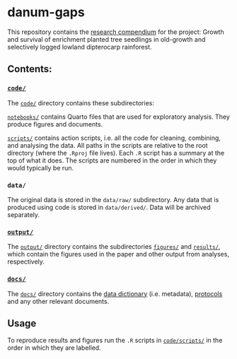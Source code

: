 # danum-gaps

This repository contains the [research compendium](https://research-compendium.science) for the project: Growth and survival of enrichment planted tree seedlings in old-growth and selectively logged lowland dipterocarp rainforest.

## Contents:

### [`code/`](code/)
The [`code/`](code/) directory contains these subdirectories:

[`notebooks/`](code/notebooks/) contains Quarto files that are used for exploratory analysis. They produce figures and documents.  

[`scripts/`](code/scripts/) contains action scripts, i.e. all the code for cleaning, combining, and analysing the data. All paths in the scripts are relative to the root directory (where the `.Rproj` file lives). Each `.R` script has a summary at the top of what it does. The scripts are numbered in the order in which they would typically be run.

### `data/`
The original data is stored in the `data/raw/` subdirectory. Any data that is produced using code is stored in `data/derived/`. Data will be archived separately.

### [`output/`](output/)
The [`output/`](output/) directory contains the subdirectories [`figures/`](output/figures/) and [`results/`](output/results/), which contain the figures used in the paper and other output from analyses, respectively.

### [`docs/`](docs/)
The [`docs/`](docs/) directory contains the [data dictionary](docs/data-dictionary.md) (i.e. metadata), [protocols](docs/protocols.md) and any other relevant documents.

## Usage
To reproduce results and figures run the `.R` scripts in [`code/scripts/`](code/scripts/) in the order in which they are labelled.
